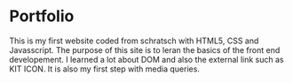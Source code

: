 # Portfolio
This is my first website coded from schratsch with HTML5, CSS and Javasscript. The purpose of this site is to leran the basics of the front end developement.
I learned a lot about DOM and also the external link such as KIT ICON. It is also my first step with media queries.
